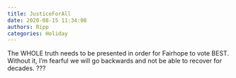 ```yaml
---
title: JusticeForAll
date: 2020-08-15 11:34:08
authors: Ripp
categories: Holiday
---
```


 The WHOLE truth needs to be presented in order for Fairhope to vote BEST. Without it, I’m fearful we will go backwards and not be able to recover for decades. ???